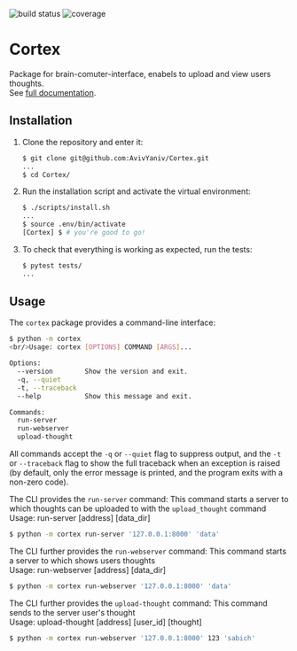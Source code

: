 ![build status](https://api.travis-ci.com/AvivYaniv/Cortex.svg?branch=master)
![coverage](https://codecov.io/gh/AvivYaniv/Cortex/branch/master/graph/badge.svg)

# Cortex

Package for brain-comuter-interface, enabels to upload and view users thoughts. 
<br/>See [full documentation](https://braincomputerinterface.readthedocs.io/en/latest/).

## Installation

1. Clone the repository and enter it:

    ```sh
    $ git clone git@github.com:AvivYaniv/Cortex.git
    ...
    $ cd Cortex/
    ```

2. Run the installation script and activate the virtual environment:

    ```sh
    $ ./scripts/install.sh
    ...
    $ source .env/bin/activate
    [Cortex] $ # you're good to go!
    ```

3. To check that everything is working as expected, run the tests:


    ```sh
    $ pytest tests/
    ...
    ```

## Usage

The `cortex` package provides a command-line interface:

```sh
$ python -m cortex
<br/>Usage: cortex [OPTIONS] COMMAND [ARGS]...

Options:
  --version        Show the version and exit.
  -q, --quiet
  -t, --traceback
  --help           Show this message and exit.

Commands:
  run-server
  run-webserver
  upload-thought

```

All commands accept the `-q` or `--quiet` flag to suppress output, and the `-t`
or `--traceback` flag to show the full traceback when an exception is raised
(by default, only the error message is printed, and the program exits with a
non-zero code).

The CLI provides the `run-server` command:
	This command starts a server to which thoughts can be uploaded to with the `upload_thought` command
	<br/> Usage: run-server [address] [data_dir]

```sh
$ python -m cortex run-server '127.0.0.1:8000' 'data'

```

The CLI further provides the `run-webserver` command:
	This command starts a server to which shows users thoughts
	<br/> Usage: run-webserver [address] [data_dir]

```sh
$ python -m cortex run-webserver '127.0.0.1:8000' 'data'

```

The CLI further provides the `upload-thought` command:
	This command sends to the server user's thought
	<br/> Usage: upload-thought [address] [user_id] [thought]

```sh
$ python -m cortex run-webserver '127.0.0.1:8000' 123 'sabich'

```
